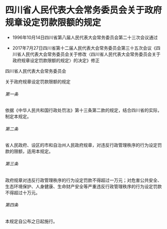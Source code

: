 # 四川省人民代表大会常务委员会关于政府规章设定罚款限额的规定

- 1996年10月14日四川省第八届人民代表大会常务委员会第二十三次会议通过

- 2017年7月27日四川省第十二届人民代表大会常务委员会第三十五次会议《四川省人民代表大会常务委员会关于修改〈四川省人民代表大会常务委员会关于政府规章设定罚款限额的规定〉的决定》修正

<!-- INFO END -->

四川省人民代表大会常务委员会

关于政府规章设定罚款限额的规定

###### 第一条

依据《中华人民共和国行政处罚法》第十三条第二款的规定，结合四川省的实际，制定本规定。

###### 第二条

省人民政府、设区的市和自治州人民政府规章，对违反行政管理秩序的行为设定罚款的限额，适用本规定。

###### 第三条

政府规章对违反行政管理秩序的行为设定罚款不得超过一万元；对危害公共安全、生态环境保护、人身健康、生命财产安全等严重违反行政管理秩序的行为设定罚款不得超过十万元。

###### 第四条

本规定自公布之日起施行。
